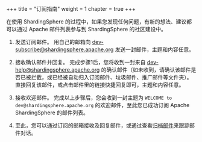 +++
title = "订阅指南"
weight = 1
chapter = true
+++

在使用 ShardingSphere 的过程中，如果您发现任何问题，有新的想法、建议都可以通过 Apache 邮件列表参与到 ShardingSphere 的社区建设中。

1. 发送订阅邮件。
用自己的邮箱向 [dev-subscribe@shardingsphere.apache.org](mailto:dev-subscribe@shardingsphere.apache.org) 发送一封邮件，主题和内容任意。

2. 接收确认邮件并回复。
完成步骤1后，您将收到一封来自 [dev-help@shardingsphere.apache.org](mailto:dev-help@shardingsphere.apache.org) 的确认邮件（如未收到，请确认该邮件是否已被拦截，或已经被自动归入订阅邮件、垃圾邮件、推广邮件等文件夹）。直接回复该邮件，或点击邮件里的链接快捷回复即可，主题和内容任意。
 
3. 接收欢迎邮件。
完成以上步骤后，您会收到一封主题为 `WELCOME to dev@shardingsphere.apache.org` 的欢迎邮件，至此您已成功订阅 Apache ShardingSphere 的邮件列表。

4. 至此，您可以通过订阅的邮箱接收及回复邮件，或通过查看[归档邮件](https://lists.apache.org/list.html?dev@shardingsphere.apache.org)来跟踪邮件对话。
